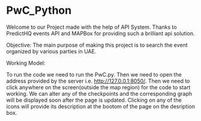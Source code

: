 # PwC_Python

Welcome to our Project made with the help of API System. Thanks to PredictHQ events API  and MAPBox for providing such a brilliant api solution. 

Objective: The main purpose of making this project is to search the event organized by various parties in UAE. 

Working Model: 

To run the code we need to run the PwC.py. Then we need to open the address provided by the server i.e. http://127.0.0.1:8050/.
Then we need to click anywhere on the screen(outside the map region) for the code to start working. We can alter any of the checkpoints and the corresponding graph will be displayed soon after the page is updated. Clicking on any of the icons will provide its description at the bootom of the page on the desription box.


